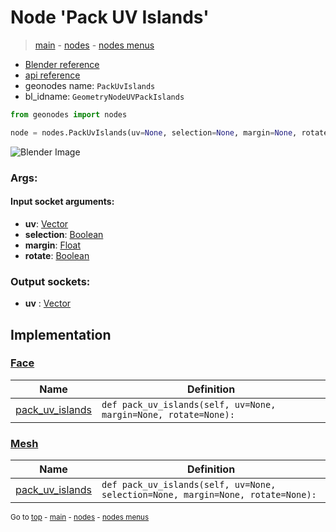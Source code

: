 # Node 'Pack UV Islands'

> [main](../structure.md) - [nodes](nodes.md) - [nodes menus](nodes_menus.md)

- [Blender reference](https://docs.blender.org/manual/en/latest/modeling/geometry_nodes/uv/pack_uv_islands.html)
- [api reference](https://docs.blender.org/api/current/bpy.types.GeometryNodeUVPackIslands.html)
- geonodes name: `PackUvIslands`
- bl_idname: `GeometryNodeUVPackIslands`

```python
from geonodes import nodes

node = nodes.PackUvIslands(uv=None, selection=None, margin=None, rotate=None)
```

![Blender Image](https://docs.blender.org/manual/en/latest/_images/node-types_GeometryNodeUVPackIslands.webp)

### Args:

#### Input socket arguments:

- **uv**: [Vector](Vector.md)
- **selection**: [Boolean](Boolean.md)
- **margin**: [Float](Float.md)
- **rotate**: [Boolean](Boolean.md)

### Output sockets:

- **uv** : [Vector](Vector.md)

## Implementation

### [Face](Face.md)

| Name | Definition |
|------|------------|
 | [pack_uv_islands](Face.md#pack_uv_islands) | `def pack_uv_islands(self, uv=None, margin=None, rotate=None):` |

### [Mesh](Mesh.md)

| Name | Definition |
|------|------------|
 | [pack_uv_islands](Mesh.md#pack_uv_islands) | `def pack_uv_islands(self, uv=None, selection=None, margin=None, rotate=None):` |

<sub>Go to [top](#node-Pack-UV-Islands) - [main](../structure.md) - [nodes](nodes.md) - [nodes menus](nodes_menus.md)</sub>

